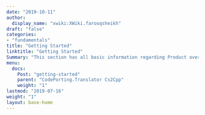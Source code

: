 ```yaml
---
date: "2019-10-11"
author:
  display_name: "xwiki:XWiki.farooqsheikh"
draft: "false"
categories:
- "fundamentals"
title: "Getting Started"
linktitle: "Getting Started"
Summary: "This section has all basic information regarding Product overview, Installation, subscription and pricing plans, etc.. This will help users to get started with the CodePorting.Translator Cs2Cpp application  "
menu:
  docs:
    Post: "getting-started"
    parent: "CodePorting.Translator Cs2Cpp"
    weight: "1"
lastmod: "2019-07-16"
weight: "1"
layout: base-home
---
```

